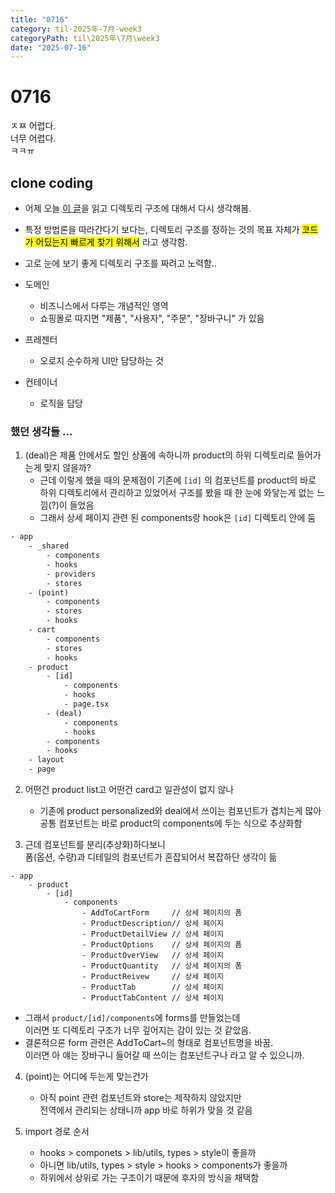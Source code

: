 ```yaml
---
title: "0716"
category: til-2025年-7月-week3
categoryPath: til\2025年\7月\week3
date: "2025-07-16"
---
```


# 0716

ㅈㅉ 어렵다.  
너무 어렵다.  
ㅋㅋㅠ

## clone coding

- 어제 오늘 [이 글](https://velog.io/@teo/folder-structure)을 읽고 디렉토리 구조에 대해서 다시 생각해봄.
- 특정 방법론을 따라간다기 보다는, 디렉토리 구조를 정하는 것의 목표 자체가 <mark>코드가 어딨는지 빠르게 찾기 위해서</mark> 라고 생각함.
- 고로 눈에 보기 좋게 디렉토리 구조를 짜려고 노력함..

- 도메인
  - 비즈니스에서 다루는 개념적인 영역
  - 쇼핑몰로 따지면 "제품", "사용자", "주문", "장바구니" 가 있음
- 프레젠터
  - 오로지 순수하게 UI만 담당하는 것
- 컨테이너
  - 로직을 담당

### 했던 생각들 ...

1. (deal)은 제품 안에서도 할인 상품에 속하니까 product의 하위 디렉토리로 들어가는게 맞지 않을까?
   - 근데 이렇게 했을 때의 문제점이 기존에 `[id]` 의 컴포넌트를 product의 바로 하위 디렉토리에서 관리하고 있었어서 구조를 봤을 때 한 눈에 와닿는게 없는 느낌(?)이 들었음
   - 그래서 상세 페이지 관련 된 components랑 hook은 `[id]` 디렉토리 안에 둠

```txt
- app
	- _shared
		- components
		- hooks
		- providers
		- stores
	- (point)
		- components
		- stores
		- hooks
	- cart
		- components
		- stores
		- hooks
	- product
		- [id]
			- components
			- hooks
			- page.tsx
		- (deal)
			- components
			- hooks
		- components
		- hooks
	- layout
	- page
```

2. 어떤건 product list고 어떤건 card고 일관성이 없지 않나

   - 기존에 product personalized와 deal에서 쓰이는 컴포넌트가 겹치는게 많아  
     공통 컴포넌트는 바로 product의 components에 두는 식으로 추상화함

3. 근데 컴포넌트를 분리(추상화)하다보니  
   폼(옵션, 수량)과 디테일의 컴포넌트가 혼잡되어서 복잡하단 생각이 듦

```
- app
	- product
		- [id]
			- components
				- AddToCartForm     // 상세 페이지의 폼
				- ProductDescription// 상세 페이지
				- ProductDetailView // 상세 페이지
				- ProductOptions    // 상세 페이지의 폼
				- ProductOverView   // 상세 페이지
				- ProductQuantity   // 상세 페이지의 폼
				- ProductReivew     // 상세 페이지
				- ProductTab        // 상세 페이지
				- ProductTabContent // 상세 페이지
```

- 그래서 `product/[id]/components`에 forms를 만들었는데  
  이러면 또 디렉토리 구조가 너무 깊어지는 감이 있는 것 같았음.
- 결론적으론 form 관련은 AddToCart~의 형태로 컴포넌트명을 바꿈.  
  이러면 아 얘는 장바구니 들어갈 때 쓰이는 컴포넌트구나 라고 알 수 있으니까.

4. (point)는 어디에 두는게 맞는건가

   - 아직 point 관련 컴포넌트와 store는 제작하지 않았지만  
     전역에서 관리되는 상태니까 app 바로 하위가 맞을 것 같음

5. import 경로 순서
   - hooks > componets > lib/utils, types > style이 좋을까
   - 아니면 lib/utils, types > style > hooks > components가 좋을까
   - 하위에서 상위로 가는 구조이기 때문에 후자의 방식을 채택함
